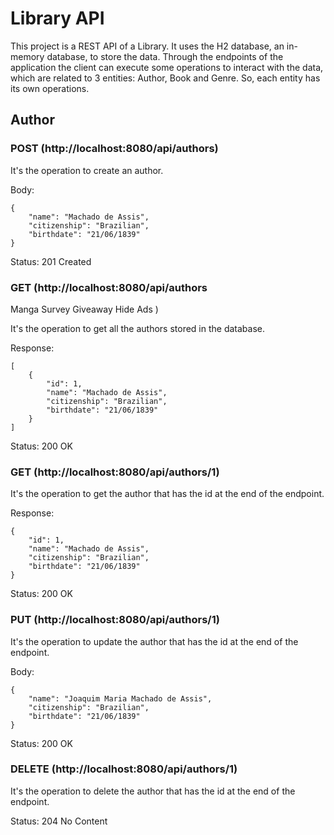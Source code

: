 # Library API

This project is a REST API of a Library. It uses the H2 database, an in-memory database, to store the data. Through the endpoints of the application the client can execute some operations to interact with the data, which are related to 3 entities: Author, Book and Genre. So, each entity has its own operations.

## Author

### POST (http://localhost:8080/api/authors)

It's the operation to create an author.

Body:

    {
        "name": "Machado de Assis",
        "citizenship": "Brazilian",
        "birthdate": "21/06/1839"
    }

Status: 201 Created

### GET (http://localhost:8080/api/authors
Manga Survey Giveaway
Hide Ads
)

It's the operation to get all the authors stored in the database.

Response:

    [
        {
            "id": 1,
            "name": "Machado de Assis",
            "citizenship": "Brazilian",
            "birthdate": "21/06/1839"
        }
    ]

Status: 200 OK

### GET (http://localhost:8080/api/authors/1)

It's the operation to get the author that has the id at the end of the endpoint.

Response:

    {
        "id": 1,
        "name": "Machado de Assis",
        "citizenship": "Brazilian",
        "birthdate": "21/06/1839"
    }

Status: 200 OK

### PUT (http://localhost:8080/api/authors/1)

It's the operation to update the author that has the id at the end of the endpoint.

Body:

    {
        "name": "Joaquim Maria Machado de Assis",
        "citizenship": "Brazilian",
        "birthdate": "21/06/1839"
    }

Status: 200 OK

### DELETE (http://localhost:8080/api/authors/1)

It's the operation to delete the author that has the id at the end of the endpoint.

Status: 204 No Content